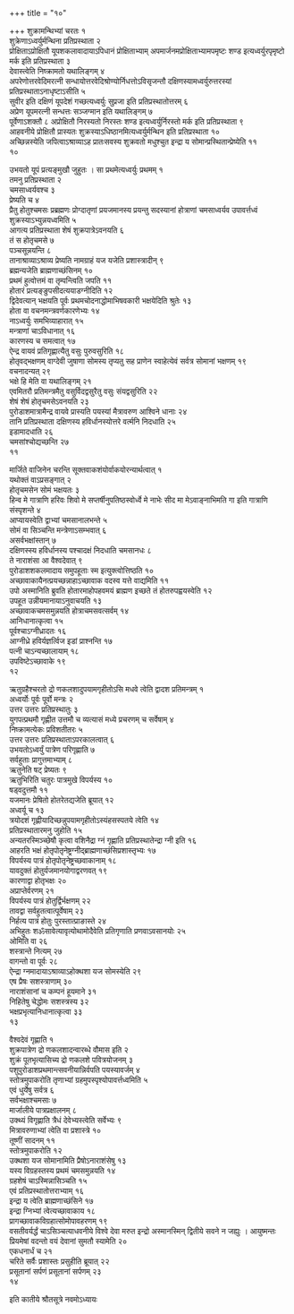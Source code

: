 +++
title = "१०"

+++
शुक्रामन्थिभ्यां चरतः १  
शुक्रेणाऽध्वर्युर्मन्थिना प्रतिप्रस्थाता २  
प्रोक्षिताऽप्रोक्षितौ यूपशकलावादायाऽपिधानं प्रोक्षिताभ्याम् अपमार्जनमप्रोक्षिताभ्यामपमृष्टः शण्ड इत्यध्वर्युरपृमृष्टो मर्क इति प्रतिप्रस्थाता ३  
देवास्त्वेति निष्क्रामतो यथालिङ्गम् ४  
अपरेणोत्तरवेदिमरत्नी सन्धायोत्तरवेदिश्रोण्योर्निधत्तोऽविसृजन्तौ दक्षिणस्यामध्वर्युरुत्तरस्यां प्रतिप्रस्थाताऽनाधृष्टाऽसीति ५  
सुवीर इति दक्षिणं यूपदेशं गच्छत्यध्वर्युः सुप्रजा इति प्रतिप्रस्थातोत्तरम् ६  
अप्रेण यूपमरत्नी सन्धत्तः सञ्जग्मान इति यथालिङ्गम् ७  
पूर्वेणाऽशक्तौ ८ अप्रोक्षितौ निरस्यतो निरस्तः शण्ड इत्यध्वर्युर्निरस्तो मर्क इति प्रतिप्रस्थाता ९  
आहवनीये प्रोक्षितौ प्रास्यतः शुक्रस्याऽधिष्ठानमित्यध्वर्युर्मन्थिन इति प्रतिप्रस्थाता १०  
अच्छिन्नस्येति जपित्वाऽश्राव्याऽह प्रातःसवस्य शुक्रवतो मधुश्चुत इन्द्रा य सोमान्प्रस्थितान्प्रेष्येति ११  
१०  
  
  
  
उभयतो यूपं प्रत्यङ्मुखौ जुहुतः । सा प्रथमेत्यध्वर्युः प्रथमम् १  
तमनु प्रतिप्रस्थाता २  
चमसाध्वर्यवश्च ३  
प्रेष्यति च ४  
प्रैतु होतुश्चमसः प्रब्रह्मणः प्रोग्दातृणां प्रयजमानस्य प्रयन्तु सदस्यानां होत्राणां चमसाध्वर्यव उपावर्त्तध्वं शुक्रस्याऽभ्युन्नयध्वमिति ५  
आगत्य प्रतिप्रस्थाता शेषं शुक्रपात्रेऽवनयति ६  
तं स होतृचमसे ७  
पञ्चसून्नयन्ति ८  
तानाश्राव्याऽश्राव्य प्रेष्यति नामग्राहं यज यजेति प्रशास्त्रादीन् ९  
ब्रह्मन्यजेति ब्राह्मणाच्छंसिनम् १०  
प्रथमं हुत्वोत्तमं वा तृम्पन्त्विति जपति ११  
होतारं प्रत्यङ्ङुपसीदत्ययाडग्नीदिति १२  
द्विदेवत्यान् भक्षयति पूर्वः प्रथमचोदनाद्धोमाभिषवकारी भक्षयेदिति श्रुतेः १३  
होता वा वचनमन्त्रवर्णकारणेभ्यः १४  
नाऽध्वर्युः समभिव्याहारात् १५  
मन्त्राणां चाऽविधानात् १६  
कारणस्य च समत्वात् १७  
ऐन्द्र वायवं प्रतिगृह्णात्यैतु वसुः पुरुवसुरिति १८  
होतृवद्भक्षणम् वाग्देवी जुषाणा सोमस्य तृप्यतु सह प्राणेन स्वाहेत्येवं सर्वत्र सोमानां भक्षणम् १९  
वचनादन्यत् २९  
भक्षे हि मेति वा यथालिङ्गम् २१  
एवमितरौ प्रतिमन्त्रमैतु वसुर्विदद्वसुरैतु वसुः संयद्वसुरिति २२  
शेषं शेषं होतृचमसेऽवनयति २३  
पुरोडाशमात्रामैन्द्र वायवे प्रास्यति पयस्यां मैत्रावरुण आश्विने धानाः २४  
तानि प्रतिप्रस्थाता दक्षिणस्य हविर्धानस्योत्तरे वर्त्मनि निदधाति २५  
इडामादधाति २६  
चमसांश्चोद्यच्छन्ति २७  
११  
  
  
  
मार्जिते वाजिनेन चरन्ति सूक्तवाकशंयोर्वाकयोरन्यार्थत्वात् १  
यथोक्तं वाऽप्रसङ्गात् २  
होतृचमसेन सोमं भक्षयतः ३  
हिन्व मे गात्राणि हरिवः शिवो मे सप्तर्षीनुपतिष्ठस्वोर्ध्वे मे नाभेः सीद मा मेऽवाङ्नाभिमति गा इति गात्राणि संस्पृशन्ते ४  
आप्यायस्वेति द्वाभ्यां चमसानालभन्ते ५  
सोमं वा सिञ्चन्ति मन्त्रेणाऽसम्भवात् ६  
असर्वभक्षांस्तान् ७  
दक्षिणस्स्य हविर्धानस्य पश्चादक्षं निदधाति चमसानधः ८  
ते नाराशंसा आ वैश्वदेवात् ९  
पुरोडाशशकलमादाय समुपहूताः स्म इत्युक्त्वोत्तिष्ठति १०  
अच्छावाकायैनत्प्रयच्छन्नाहाऽच्छावाक वदस्व यत्ते वाद्यमिति ११  
उपो अस्मानिति ब्रुवति होतारमाहोपहवमयं ब्राह्मण इच्छते तं होतरुपह्वयस्वेति १२  
उपहूत उन्नीयमानायाऽनुवाचयति १३  
अच्छावाकचमसमुन्नयति होत्राचमसवत्सर्वम् १४  
आनिधानात्कृत्वा १५  
पूर्वश्चाऽग्नीध्रादतः १६  
आग्नीध्रे हविर्यज्ञर्त्विज इडां प्राश्नन्ति १७  
पत्नी चाऽन्यच्छालायाम् १८  
उपविष्टेऽच्छावाके १९  
१२  
  
  
  
ऋतुग्रहैश्चरतो द्रो णकलशादुपयामगृहीतोऽसि मधवे त्वेति द्वादश प्रतिमन्त्रम् १  
अध्वर्योः पूर्वः पूर्वो मन्त्रः २  
उत्तर उत्तरः प्रतिप्रस्थातुः ३  
युगपत्प्रथमौ गृह्णीत उत्तमौ च व्यत्यासं मध्ये प्रचरणम् च सर्वेषाम् ४  
निष्क्रामत्येकः प्रविशतीतरः ५  
उत्तर उत्तरः प्रतिप्रस्थाताऽपरकालत्वात् ६  
उभयतोऽध्वर्युं पात्रेण परिगृह्णाति ७  
सर्वहुताः प्रागुत्तमाभ्याम् ८  
ऋतुनेति षट् प्रेष्यतः ९  
ऋतुभिरिति चतुरः पात्रमुखे विपर्यस्य १०  
षड्वदुत्तमौ ११  
यजमानः प्रेषितो होतरेतद्यजेति ब्रूयात् १२  
अध्वर्यू च १३  
त्रयोदशं गृह्णीयादिच्छन्नुपयामगृहीतोऽस्यंहसस्पतये त्वेति १४  
प्रतिप्रस्थातारमनु जुहोति १५  
अन्यतरस्मिञ्च्छेषौ कृत्वा वशिनैद्रा ग्नं गृह्णाति प्रतिप्रस्थातेन्द्रा ग्नी इति १६  
आहरति भक्षं होतृपोतृनेष्ट्रग्नीद्ब्राह्मणाच्छंसिप्रशास्तृभ्यः १७  
विपर्यस्य पात्रं होतृपोतृनेष्ट्रच्छवाकानाम् १८  
यावदुक्तं होतुर्यजमानयोगाद्वरणवत् १९  
कारणाद्वा होतृभक्षः २०  
अप्राप्तेर्वरणम् २१  
विपर्यस्य पात्रं होतुर्द्विर्भक्षणम् २२  
तावद्वा सर्वहुतत्वात्पूर्वेषाम् २३  
निर्हत्य पात्रं होतुः पुरस्तात्प्राङास्ते २४  
अभिहुतः शॐसावेत्यावृत्योथामोदैवेति प्रतिगृणाति प्रणवाऽवसानयोः २५  
ओमिति वा २६  
शस्त्रान्ते नित्यम् २७  
वागन्तो वा पूर्वः २८  
ऐन्द्रा ग्नमादायाऽश्राव्याऽहोक्थशा यज सोमस्येति २९  
एष प्रैषः सशस्त्राणाम् ३०  
नाराशंसानां च कम्पनं हूयमाने ३१  
निहितेषु चेद्धोमः सशस्त्रस्य ३२  
भक्षप्रभृत्यानिधानात्कृत्वा ३३  
१३  
  
  
  
वैश्वदेवं गृह्णाति १  
शुक्रपात्रेण द्रो णकलशादन्वारब्धे वौमास इति २  
शुक्रं पूतभृत्यासिच्य द्रो णकलशे पवित्रयोजनम् ३  
पशुपुरोडाशप्रथमान्त्सवनीयान्निर्वपति पयस्यावर्जम् ४  
स्तोत्रमुपाकरोति तृणाभ्यां ग्रहमुपस्पृश्योपावर्त्तध्वमिति ५  
एवं धुर्येषु सर्वत्र ६  
सर्वभक्षाश्चमसाः ७  
मार्जालीये पात्रप्रक्षालनम् ८  
उक्थ्यं विगृह्णाति त्रैधं देवेभ्यस्त्वेति सर्वेभ्यः ९  
मित्रावरुणाभ्यां त्वेति वा प्रशास्त्रे १०  
तूष्णीं सादनम् ११  
स्तोत्रमुपाकरोति १२  
उक्थशा यज सोमानामिति प्रैषोऽनाराशंसेषु १३  
यस्य विग्रहस्तस्य प्रथमं चमसमुन्नयति १४  
ग्रहशेषं चाऽस्मिन्नासिञ्चति १५  
एवं प्रतिप्रस्थातोत्तराभ्याम् १६  
इन्द्रा य त्वेति ब्राह्मणाच्छंसिने १७  
इन्द्रा ग्निभ्यां त्वेत्यच्छावाकाय १८  
प्रागच्छावाकविग्रहात्सोमोपावहरणम् १९  
वसतीवर्यर्द्धं चाऽसिञ्चत्याधवनीये विश्वे देवा मरुत इन्द्रो अस्मानस्मिन् द्वितीये सवने न जह्युः । आयुष्मन्तः प्रियमेषां वदन्तो वयं देवानां सुमतौ स्यामेति २०  
एकधनार्धं च २१  
चरिते सर्वैः प्रशास्तः प्रसुहीति ब्रूयात् २२  
प्रसूतानां सर्पणं प्रसूतानां सर्पणम् २३  
१४  
  
इति कातीये श्रौतसूत्रे नवमोऽध्यायः